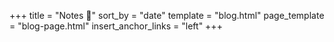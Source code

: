 +++
title = "Notes 📝"
sort_by = "date"
template = "blog.html"
page_template = "blog-page.html"
insert_anchor_links = "left"
+++

